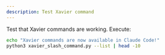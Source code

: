 ```yaml
---
description: Test Xavier command
---
```


Test that Xavier commands are working. Execute:

```bash
echo "Xavier commands are now available in Claude Code!"
python3 xavier_slash_command.py --list | head -10
```